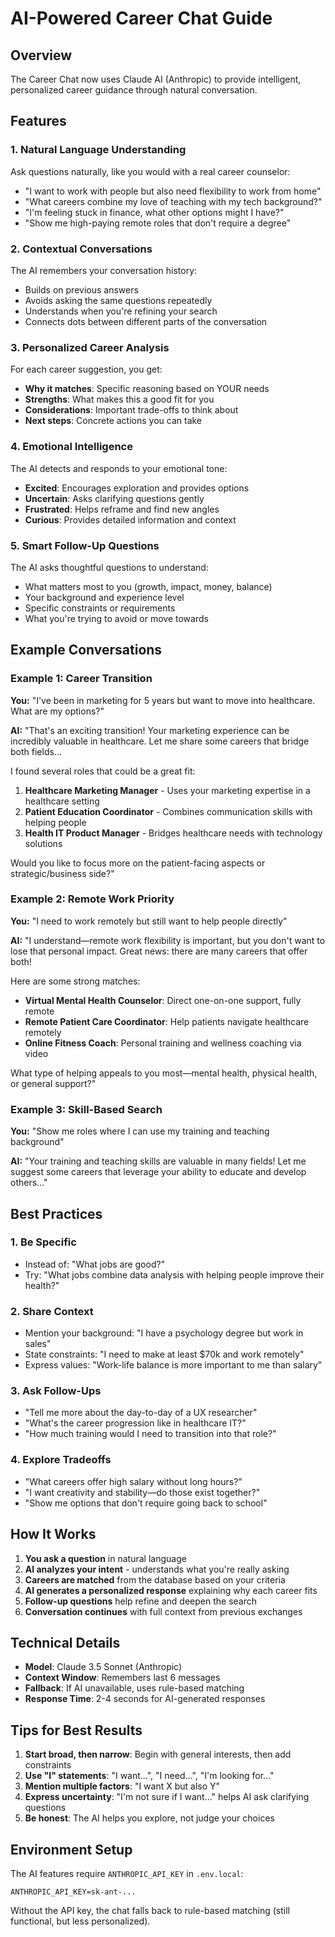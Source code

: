# AI-Powered Career Chat Guide

## Overview
The Career Chat now uses Claude AI (Anthropic) to provide intelligent, personalized career guidance through natural conversation.

## Features

### 1. Natural Language Understanding
Ask questions naturally, like you would with a real career counselor:
- "I want to work with people but also need flexibility to work from home"
- "What careers combine my love of teaching with my tech background?"
- "I'm feeling stuck in finance, what other options might I have?"
- "Show me high-paying remote roles that don't require a degree"

### 2. Contextual Conversations
The AI remembers your conversation history:
- Builds on previous answers
- Avoids asking the same questions repeatedly
- Understands when you're refining your search
- Connects dots between different parts of the conversation

### 3. Personalized Career Analysis
For each career suggestion, you get:
- **Why it matches**: Specific reasoning based on YOUR needs
- **Strengths**: What makes this a good fit for you
- **Considerations**: Important trade-offs to think about
- **Next steps**: Concrete actions you can take

### 4. Emotional Intelligence
The AI detects and responds to your emotional tone:
- **Excited**: Encourages exploration and provides options
- **Uncertain**: Asks clarifying questions gently
- **Frustrated**: Helps reframe and find new angles
- **Curious**: Provides detailed information and context

### 5. Smart Follow-Up Questions
The AI asks thoughtful questions to understand:
- What matters most to you (growth, impact, money, balance)
- Your background and experience level
- Specific constraints or requirements
- What you're trying to avoid or move towards

## Example Conversations

### Example 1: Career Transition
**You:** "I've been in marketing for 5 years but want to move into healthcare. What are my options?"

**AI:** "That's an exciting transition! Your marketing experience can be incredibly valuable in healthcare. Let me share some careers that bridge both fields...

I found several roles that could be a great fit:

1. **Healthcare Marketing Manager** - Uses your marketing expertise in a healthcare setting
2. **Patient Education Coordinator** - Combines communication skills with helping people
3. **Health IT Product Manager** - Bridges healthcare needs with technology solutions

Would you like to focus more on the patient-facing aspects or strategic/business side?"

### Example 2: Remote Work Priority
**You:** "I need to work remotely but still want to help people directly"

**AI:** "I understand—remote work flexibility is important, but you don't want to lose that personal impact. Great news: there are many careers that offer both!

Here are some strong matches:
- **Virtual Mental Health Counselor**: Direct one-on-one support, fully remote
- **Remote Patient Care Coordinator**: Help patients navigate healthcare remotely
- **Online Fitness Coach**: Personal training and wellness coaching via video

What type of helping appeals to you most—mental health, physical health, or general support?"

### Example 3: Skill-Based Search
**You:** "Show me roles where I can use my training and teaching background"

**AI:** "Your training and teaching skills are valuable in many fields! Let me suggest some careers that leverage your ability to educate and develop others..."

## Best Practices

### 1. Be Specific
- Instead of: "What jobs are good?"
- Try: "What jobs combine data analysis with helping people improve their health?"

### 2. Share Context
- Mention your background: "I have a psychology degree but work in sales"
- State constraints: "I need to make at least $70k and work remotely"
- Express values: "Work-life balance is more important to me than salary"

### 3. Ask Follow-Ups
- "Tell me more about the day-to-day of a UX researcher"
- "What's the career progression like in healthcare IT?"
- "How much training would I need to transition into that role?"

### 4. Explore Tradeoffs
- "What careers offer high salary without long hours?"
- "I want creativity and stability—do those exist together?"
- "Show me options that don't require going back to school"

## How It Works

1. **You ask a question** in natural language
2. **AI analyzes your intent** - understands what you're really asking
3. **Careers are matched** from the database based on your criteria
4. **AI generates a personalized response** explaining why each career fits
5. **Follow-up questions** help refine and deepen the search
6. **Conversation continues** with full context from previous exchanges

## Technical Details

- **Model**: Claude 3.5 Sonnet (Anthropic)
- **Context Window**: Remembers last 6 messages
- **Fallback**: If AI unavailable, uses rule-based matching
- **Response Time**: 2-4 seconds for AI-generated responses

## Tips for Best Results

1. **Start broad, then narrow**: Begin with general interests, then add constraints
2. **Use "I" statements**: "I want...", "I need...", "I'm looking for..."
3. **Mention multiple factors**: "I want X but also Y"
4. **Express uncertainty**: "I'm not sure if I want..." helps AI ask clarifying questions
5. **Be honest**: The AI helps you explore, not judge your choices

## Environment Setup

The AI features require `ANTHROPIC_API_KEY` in `.env.local`:
```
ANTHROPIC_API_KEY=sk-ant-...
```

Without the API key, the chat falls back to rule-based matching (still functional, but less personalized).